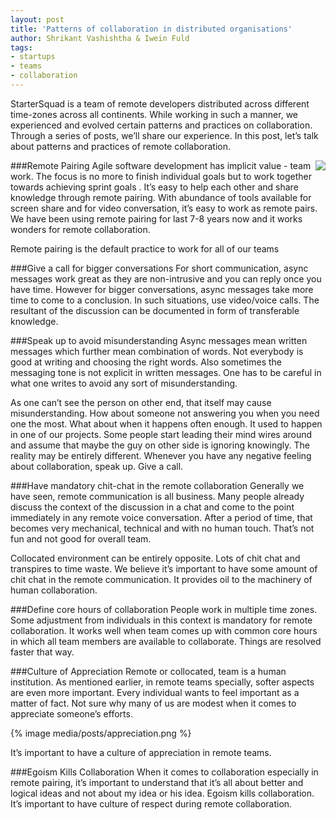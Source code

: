 ```yaml
---
layout: post
title: 'Patterns of collaboration in distributed organisations'
author: Shrikant Vashishtha & Iwein Fuld
tags:
- startups
- teams
- collaboration
---
```


StarterSquad is a team of remote developers distributed across different time-zones across all continents. While working in such a manner, we experienced and evolved certain patterns and practices on collaboration. Through a series of posts, we’ll share our experience. In this post, let’s talk about patterns and practices of remote collaboration.

<img style="float: right" src="media/posts/remote_meeting.png">


###Remote Pairing
Agile software development has implicit value - team work. The focus is no more to finish individual goals but to work together towards achieving sprint goals . It’s easy to help each other and share knowledge through remote pairing. With abundance of tools available for screen share and for video conversation, it’s easy to work as remote pairs. We have been using remote pairing for last 7-8 years now and it works wonders for remote collaboration.

Remote pairing is the default practice to work for all of our teams

###Give a call for bigger conversations
For short communication, async messages work great as they are non-intrusive and you can reply once you have time. However for bigger conversations, async messages take more time to come to a conclusion. In such situations, use video/voice calls. The resultant of the discussion can be documented in form of transferable knowledge.

###Speak up to avoid misunderstanding
Async messages mean written messages which further mean combination of words. Not everybody is good at writing and choosing the right words. Also sometimes the messaging tone is not explicit in written messages. One has to be careful in what one writes to avoid any sort of misunderstanding.

As one can’t see the person on other end, that itself may cause misunderstanding. How about someone not answering you when you need one the most. What about when it happens often enough. It used to happen in one of our projects. Some people start leading their mind wires around and assume that maybe the guy on other side is ignoring knowingly. The reality may be entirely different. Whenever you have any negative feeling about collaboration, speak up. Give a call.

###Have mandatory chit-chat in the remote collaboration
Generally we have seen, remote communication is all business. Many people already discuss the context of the discussion in a chat and come to the point immediately in any remote voice conversation. After a period of time, that becomes very mechanical, technical and with no human touch. That’s not fun and not good for overall team.

Collocated environment can be entirely opposite. Lots of chit chat and transpires to time waste. We believe it’s important to have some amount of chit chat in the remote communication. It provides oil to the machinery of human collaboration.

###Define core hours of collaboration
People work in multiple time zones. Some adjustment from individuals in this context is mandatory for remote collaboration. It works well when team comes up with common core hours in which all team members are available to collaborate. Things are resolved faster that way.

###Culture of Appreciation 
Remote or collocated, team is a human institution. As mentioned earlier, in remote teams specially, softer aspects are even more important. Every individual wants to feel important as a matter of fact. Not sure why many of us are modest when it comes to appreciate someone’s efforts.

{% image media/posts/appreciation.png %}

It’s important to have a culture of appreciation in remote teams.

###Egoism Kills Collaboration
When it comes to collaboration especially in remote pairing, it’s important to understand that it’s all about better and logical ideas and not about my idea or his idea. Egoism kills collaboration. It’s important to have culture of respect during remote collaboration.
